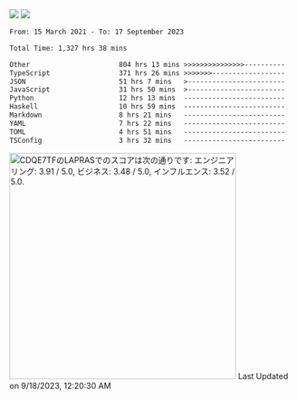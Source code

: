 <div>
  <img src="https://github-readme-stats.vercel.app/api?username=naporin0624&count_private=true&show_icons=true" />
  <img src="https://github-readme-stats.vercel.app/api/top-langs/?username=naporin0624&layout=compact&hide=css" />
  <!--START_SECTION:waka-->

```txt
From: 15 March 2021 - To: 17 September 2023

Total Time: 1,327 hrs 38 mins

Other                      804 hrs 13 mins >>>>>>>>>>>>>>>----------   60.58 %
TypeScript                 371 hrs 26 mins >>>>>>>------------------   27.98 %
JSON                       51 hrs 7 mins   >------------------------   03.85 %
JavaScript                 31 hrs 50 mins  >------------------------   02.40 %
Python                     12 hrs 13 mins  -------------------------   00.92 %
Haskell                    10 hrs 59 mins  -------------------------   00.83 %
Markdown                   8 hrs 21 mins   -------------------------   00.63 %
YAML                       7 hrs 22 mins   -------------------------   00.56 %
TOML                       4 hrs 51 mins   -------------------------   00.37 %
TSConfig                   3 hrs 32 mins   -------------------------   00.27 %
```

<!--END_SECTION:waka-->
  
  <!--START_SECTION:lapras-card-->
<p ><a href="https://lapras.com/public/CDQE7TF" target="_blank" rel="noopener noreferrer"><img alt="CDQE7TFのLAPRASでのスコアは次の通りです: エンジニアリング: 3.91 / 5.0, ビジネス: 3.48 / 5.0, インフルエンス: 3.52 / 5.0." src="https://lapras-card-generator.vercel.app/api/svg?e=3.91&b=3.48&i=3.52&b1=%23232323&b2=%236d6d6d&i1=%23212121&i2=%23818181&l=ja" width="400" ></a>  
Last Updated on 9/18/2023, 12:20:30 AM</p>
<!--END_SECTION:lapras-card-->
</div>
